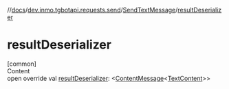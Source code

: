 //[docs](../../../index.md)/[dev.inmo.tgbotapi.requests.send](../index.md)/[SendTextMessage](index.md)/[resultDeserializer](result-deserializer.md)



# resultDeserializer  
[common]  
Content  
open override val [resultDeserializer](result-deserializer.md): <[ContentMessage](../../dev.inmo.tgbotapi.types.message.abstracts/-content-message/index.md)<[TextContent](../../dev.inmo.tgbotapi.types.message.content/-text-content/index.md)>>  



